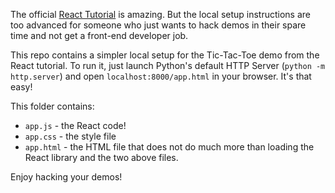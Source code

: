 The official [React Tutorial](https://reactjs.org/tutorial/tutorial.html) is amazing. But the local setup instructions are too advanced for someone who just wants to hack demos in their spare time and not get a front-end developer job. 

This repo contains a simpler local setup for the Tic-Tac-Toe demo from the React tutorial. To run it, just launch Python's default HTTP Server (`python -m http.server`) and open `localhost:8000/app.html` in your browser. It's that easy!

This folder contains:
- `app.js` - the React code!
- `app.css` - the style file
- `app.html` - the HTML file that does not do much more than loading the React library and the two above files.

Enjoy hacking your demos!

